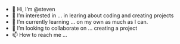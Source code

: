 - 👋 Hi, I’m @steven
- 👀 I’m interested in ... in learing about coding and creating projects
- 🌱 I’m currently learning ... on my own as much as I can.
- 💞️ I’m looking to collaborate on ... creating a project 
- 📫 How to reach me ...

<!---
steven94mc/steven94mc is a ✨ special ✨ repository because its `README.md` (this file) appears on your GitHub profile.
You can click the Preview link to take a look at your changes.
--->

